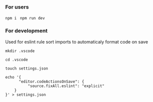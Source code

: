 
### For users

`npm i `
`npm run dev`













### For development

Used for eslint rule sort imports to automaticaly format code on save 

`mkdir .vscode`</br>

`cd .vscode`</br>

`touch settings.json`</br>
```
echo '{
      "editor.codeActionsOnSave": {
          "source.fixAll.eslint": "explicit"
    }
}' > settings.json
```
